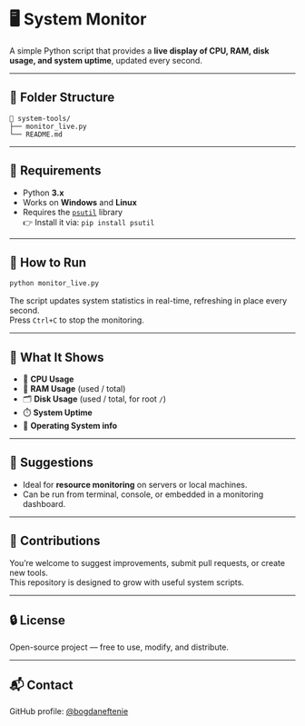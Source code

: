 # 🖥️ System Monitor

A simple Python script that provides a **live display of CPU, RAM, disk usage, and system uptime**, updated every second.

---

## 📂 Folder Structure

```
📁 system-tools/
├── monitor_live.py
└── README.md
```

---

## 🧰 Requirements

- Python **3.x**
- Works on **Windows** and **Linux**
- Requires the [`psutil`](https://pypi.org/project/psutil/) library  
  👉 Install it via: `pip install psutil`

---

## 🚀 How to Run

```bash
python monitor_live.py
```

The script updates system statistics in real-time, refreshing in place every second.  
Press `Ctrl+C` to stop the monitoring.

---

## 🧪 What It Shows

- 🧠 **CPU Usage**
- 💾 **RAM Usage** (used / total)
- 🗂️ **Disk Usage** (used / total, for root `/`)
- ⏱️ **System Uptime**
- 🧩 **Operating System info**

---

## 📌 Suggestions

- Ideal for **resource monitoring** on servers or local machines.
- Can be run from terminal, console, or embedded in a monitoring dashboard.

---

## 🤝 Contributions

You’re welcome to suggest improvements, submit pull requests, or create new tools.  
This repository is designed to grow with useful system scripts.

---

## 🔒 License

Open-source project — free to use, modify, and distribute.

---

## 📬 Contact

GitHub profile: [@bogdaneftenie](https://github.com/bogdaneftenie)